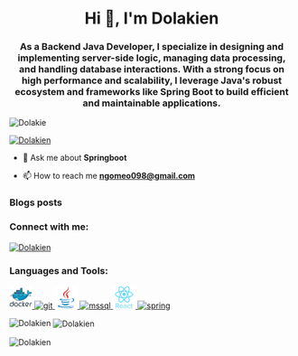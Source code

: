 <h1 align="center">Hi 👋, I'm Dolakien</h1>
<h3 align="center">As a Backend Java Developer, I specialize in designing and implementing server-side logic, managing data processing, and handling database interactions. With a strong focus on high performance and scalability, I leverage Java's robust ecosystem and frameworks like Spring Boot to build efficient and maintainable applications.</h3>

<p align="left"> <img src="https://komarev.com/ghpvc/?username=Dolakien&label=Profile%20views&color=0e75b6&style=flat" alt="Dolakie" /> </p>

<p align="left"> <a href="https://github.com/ryo-ma/github-profile-trophy"><img src="https://github-profile-trophy.vercel.app/?username=Dolakien" alt="Dolakien" /></a> </p>

- 💬 Ask me about **Springboot**

- 📫 How to reach me **ngomeo098@gmail.com**

### Blogs posts
<!-- BLOG-POST-LIST:START -->
<!-- BLOG-POST-LIST:END -->

<h3 align="left">Connect with me:</h3>
<p align="left">
<a href="https://dev.to/dolakien" target="blank"><img align="center" src="https://raw.githubusercontent.com/rahuldkjain/github-profile-readme-generator/master/src/images/icons/Social/devto.svg" alt="Dolakien" height="30" width="40" /></a>
</p>

<h3 align="left">Languages and Tools:</h3>
<p align="left"> <a href="https://www.docker.com/" target="_blank" rel="noreferrer"> <img src="https://raw.githubusercontent.com/devicons/devicon/master/icons/docker/docker-original-wordmark.svg" alt="docker" width="40" height="40"/> </a> <a href="https://git-scm.com/" target="_blank" rel="noreferrer"> <img src="https://www.vectorlogo.zone/logos/git-scm/git-scm-icon.svg" alt="git" width="40" height="40"/> </a> <a href="https://www.java.com" target="_blank" rel="noreferrer"> <img src="https://raw.githubusercontent.com/devicons/devicon/master/icons/java/java-original.svg" alt="java" width="40" height="40"/> </a> <a href="https://www.microsoft.com/en-us/sql-server" target="_blank" rel="noreferrer"> <img src="https://www.svgrepo.com/show/303229/microsoft-sql-server-logo.svg" alt="mssql" width="40" height="40"/> </a> <a href="https://reactjs.org/" target="_blank" rel="noreferrer"> <img src="https://raw.githubusercontent.com/devicons/devicon/master/icons/react/react-original-wordmark.svg" alt="react" width="40" height="40"/> </a> <a href="https://spring.io/" target="_blank" rel="noreferrer"> <img src="https://www.vectorlogo.zone/logos/springio/springio-icon.svg" alt="spring" width="40" height="40"/> </a> </p>

<p><img align="left" src="https://github-readme-stats.vercel.app/api/top-langs?username=Dolakien&show_icons=true&locale=en&layout=compact" alt="Dolakien" /></p>

<p>&nbsp;<img align="center" src="https://github-readme-stats.vercel.app/api?username=Dolakien&show_icons=true&locale=en" alt="Dolakien" /></p>

<p><img align="center" src="https://github-readme-streak-stats.herokuapp.com/?user=Dolakien&" alt="Dolakien" /></p>
